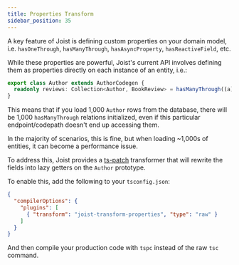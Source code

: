```yaml
---
title: Properties Transform
sidebar_position: 35
---
```


A key feature of Joist is defining custom properties on your domain model, i.e. `hasOneThrough`, `hasManyThrough`, `hasAsyncProperty`, `hasReactiveField`, etc.

While these properties are powerful, Joist's current API involves defining them as properties directly on each instance of an entity, i.e.:

```ts
export class Author extends AuthorCodegen {
  readonly reviews: Collection<Author, BookReview> = hasManyThrough((a) => a.books.reviews);
}
```

This means that if you load 1,000 `Author` rows from the database, there will be 1,000 `hasManyThrough` relations initialized, even if this particular endpoint/codepath doesn't end up accessing them.

In the majority of scenarios, this is fine, but when loading ~1,000s of entities, it can become a performance issue.

To address this, Joist provides a [ts-patch](https://github.com/nonara/ts-patch) transformer that will rewrite the fields into lazy getters on the `Author` prototype.

To enable this, add the following to your `tsconfig.json`:

```json
{
  "compilerOptions": {
    "plugins": [
      { "transform": "joist-transform-properties", "type": "raw" }
    ]
  }
}
```

And then compile your production code with `tspc` instead of the raw `tsc` command.
